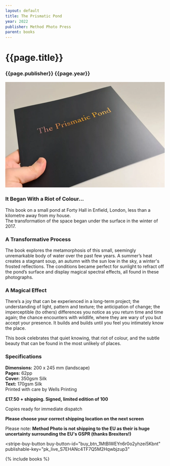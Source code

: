 ```yaml
---
layout: default
title: The Prismatic Pond
year: 2022
publisher: Method Photo Press
parent: books
---
```


# {{page.title}}

### {{page.publisher}} {{page.year}}

![The Prismatic Pond](the-prismatic-pond-01.webp "The Prismatic Pond")

### It Began With a Riot of Colour…

This book on a small pond at Forty Hall in Enfield, London, less than a kilometre away from my house.<br />
The transformation of the space began under the surface in the winter of 2017.

### A Transformative Process

The book explores the metamorphosis of this small, seemingly unremarkable body of water over the past few years. A summer’s heat creates a stagnant soup, an autumn with the sun low in the sky, a winter's frosted reflections. The conditions became perfect for sunlight to refract off the pond’s surface and display magical spectral effects, all found in these photographs.

### A Magical Effect

There’s a joy that can be experienced in a long-term project; the understanding of light, pattern and texture; the anticipation of change; the imperceptible (to others) differences you notice as you return time and time again; the chance encounters with wildlife, where they are wary of you but accept your presence. It builds and builds until you feel you intimately know the place.

This book celebrates that quiet knowing, that riot of colour, and the subtle beauty that can be found in the most unlikely of places.

### Specifications

**Dimensions:** 200 x 245 mm (landscape)<br />
**Pages:** 62pp<br />
**Cover:** 350gsm Silk<br />
**Text:** 170gsm Silk<br />
Printed with care by Wells Printing

**£17.50 + shipping. Signed, limited edition of 100**

Copies ready for immediate dispatch

**Please choose your correct shipping location on the next screen**

Please note: **Method Photo is not shipping to the EU as their is huge uncertainty surrounding the EU's GSPR (thanks Brexiters!)**

<script async
  src="https://js.stripe.com/v3/buy-button.js">
</script>

<stripe-buy-button
  buy-button-id="buy_btn_1MtBIWEYn6r0o2yhzei5Kbnt"
  publishable-key="pk_live_S7EHANc4TF7Q5M2Hqwbjzup3"
>
</stripe-buy-button>

{% include books %}